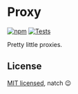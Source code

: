# Proxy

[![npm](https://badge.fury.io/js/@oscarpalmer%2Fproxy.svg)](https://www.npmjs.com/package/@oscarpalmer/proxy) [![Tests](https://github.com/oscarpalmer/proxy/actions/workflows/test.yml/badge.svg)](https://github.com/oscarpalmer/proxy/actions/workflows/test.yml)

Pretty little proxies.

## License

[MIT licensed](LICENSE), natch :wink:
